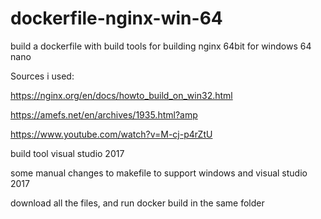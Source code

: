 # dockerfile-nginx-win-64

build a dockerfile with build tools for building nginx 64bit for windows 64 nano

Sources i used:

https://nginx.org/en/docs/howto_build_on_win32.html

https://amefs.net/en/archives/1935.html?amp

https://www.youtube.com/watch?v=M-cj-p4rZtU

build tool visual studio 2017

some manual changes to makefile to support windows and visual studio 2017

download all the files, and run docker build in the same folder
